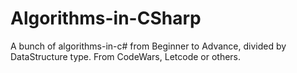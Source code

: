# Algorithms-in-CSharp
A bunch of algorithms-in-c# from Beginner to Advance, divided by DataStructure type. From CodeWars, Letcode or others. 
